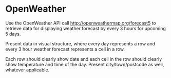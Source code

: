 # OpenWeather

Use the OpenWeather API call http://openweathermap.org/forecast5 to retrieve data for displaying weather forecast by every 3 hours for upcoming 5 days.

Present data in visual structure, where every day represents a row and every 3 hour weather forecast represents a cell in a row.

Each row should clearly show date and each cell in the row should clearly show temperature and time of the day.  Present city/town/postcode as well, whatever applicable.

